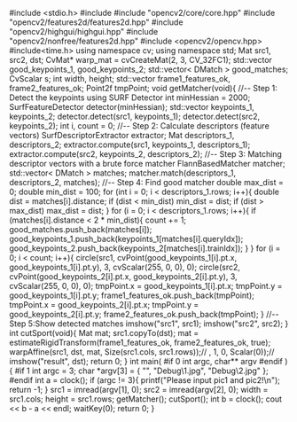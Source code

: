 #include <stdio.h>
#include <iostream>
#include "opencv2/core/core.hpp"
#include "opencv2/features2d/features2d.hpp"
#include "opencv2/highgui/highgui.hpp"
#include "opencv2/nonfree/features2d.hpp"
#include <opencv2/opencv.hpp>
#include<time.h>
using namespace cv;
using namespace std;
Mat src1, src2, dst;
CvMat* warp_mat = cvCreateMat(2, 3, CV_32FC1);
std::vector<KeyPoint> good_keypoints_1, good_keypoints_2;
std::vector< DMatch > good_matches;
CvScalar s;
int width, height;
std::vector<Point2f> frame1_features_ok, frame2_features_ok;
Point2f tmpPoint;
void getMatcher(void){
	//-- Step 1: Detect the keypoints using SURF Detector
	int minHessian = 2000;
	SurfFeatureDetector detector(minHessian);
	std::vector<KeyPoint> keypoints_1, keypoints_2;
	detector.detect(src1, keypoints_1);
	detector.detect(src2, keypoints_2);
	int i, count = 0;
	//-- Step 2: Calculate descriptors (feature vectors)
	SurfDescriptorExtractor extractor;
	Mat descriptors_1, descriptors_2;
	extractor.compute(src1, keypoints_1, descriptors_1);
	extractor.compute(src2, keypoints_2, descriptors_2);
	//-- Step 3: Matching descriptor vectors with a brute force matcher
	FlannBasedMatcher matcher;
	std::vector< DMatch > matches;
	matcher.match(descriptors_1, descriptors_2, matches);
	//-- Step 4: Find good matcher
	double max_dist = 0; double min_dist = 100;
	for (int i = 0; i < descriptors_1.rows; i++){
		double dist = matches[i].distance;
		if (dist < min_dist)
			min_dist = dist;
		if (dist > max_dist)
			max_dist = dist;
	}
	for (i = 0; i < descriptors_1.rows; i++){
		if (matches[i].distance < 2 * min_dist){
			count += 1;
			good_matches.push_back(matches[i]);
			good_keypoints_1.push_back(keypoints_1[matches[i].queryIdx]);
			good_keypoints_2.push_back(keypoints_2[matches[i].trainIdx]);
		}
	}
	for (i = 0; i < count; i++){
		circle(src1, cvPoint(good_keypoints_1[i].pt.x, good_keypoints_1[i].pt.y),
			3, cvScalar(255, 0, 0), 0);
		circle(src2, cvPoint(good_keypoints_2[i].pt.x, good_keypoints_2[i].pt.y),
			3, cvScalar(255, 0, 0), 0);
		tmpPoint.x = good_keypoints_1[i].pt.x;
		tmpPoint.y = good_keypoints_1[i].pt.y;
		frame1_features_ok.push_back(tmpPoint);
		tmpPoint.x = good_keypoints_2[i].pt.x;
		tmpPoint.y = good_keypoints_2[i].pt.y;
		frame2_features_ok.push_back(tmpPoint);
	}
	//-- Step 5:Show detected matches
	imshow("src1", src1);
	imshow("src2", src2);
}
int cutSport(void){
	Mat mat;
	src1.copyTo(dst);
	mat = estimateRigidTransform(frame1_features_ok, frame2_features_ok, true);
	warpAffine(src1, dst, mat, Size(src1.cols, src1.rows));// , 1, 0, Scalar(0));//
	imshow("result", dst);
	return 0;
}
int main(
#if 0
	int argc, char** argv
#endif
	)
{
#if 1
	int argc = 3;
	char *argv[3] = { "", "Debug\\1.jpg", "Debug\\2.jpg" };
#endif
	int a = clock();
	if (argc != 3){
		printf("Please input pic1 and pic2!\n");
		return -1;
	}
	src1 = imread(argv[1], 0);
	src2 = imread(argv[2], 0);
	width = src1.cols;
	height = src1.rows;
	getMatcher();
	cutSport();
	int b = clock();
	cout << b - a << endl;
	waitKey(0);
	return 0;
}

